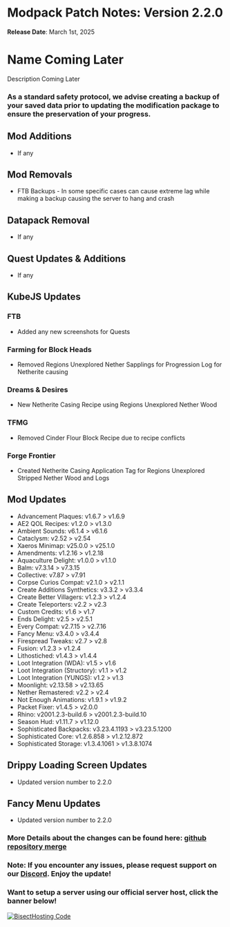 # Modpack Patch Notes: Version 2.2.0
**Release Date**: March 1st, 2025

# Name Coming Later

Description Coming Later

### As a standard safety protocol, we advise creating a backup of your saved data prior to updating the modification package to ensure the preservation of your progress.

## Mod Additions
- If any

## **Mod Removals**  
- FTB Backups - In some specific cases can cause extreme lag while making a backup causing the server to hang and crash

## **Datapack Removal**  
- If any

## **Quest Updates & Additions**  
- If any

## **KubeJS Updates**  
### FTB
- Added any new screenshots for Quests
### Farming for Block Heads
- Removed Regions Unexplored Nether Sapplings for Progression Log for Netherite causing
### Dreams & Desires
- New Netherite Casing Recipe using Regions Unexplored Nether Wood
### TFMG
- Removed Cinder Flour Block Recipe due to recipe conflicts
### Forge Frontier
- Created Netherite Casing Application Tag for Regions Unexplored Stripped Nether Wood and Logs

## Mod Updates
- Advancement Plaques: v1.6.7 > v1.6.9
- AE2 QOL Recipes: v1.2.0 > v1.3.0
- Ambient Sounds: v6.1.4 > v6.1.6
- Cataclysm: v2.52 > v2.54
- Xaeros Minimap: v25.0.0 > v25.1.0
- Amendments: v1.2.16 > v1.2.18
- Aquaculture Delight: v1.0.0 > v1.1.0
- Balm: v7.3.14 > v7.3.15
- Collective: v7.87 > v7.91
- Corpse Curios Compat: v2.1.0 > v2.1.1
- Create Additions Synthetics: v3.3.2 > v3.3.4
- Create Better Villagers: v1.2.3 > v1.2.4
- Create Teleporters: v2.2 > v2.3
- Custom Credits: v1.6 > v1.7
- Ends Delight: v2.5 > v2.5.1
- Every Compat: v2.7.15 > v2.7.16
- Fancy Menu: v3.4.0 > v3.4.4
- Firespread Tweaks: v2.7 > v2.8
- Fusion: v1.2.3 > v1.2.4
- Lithostiched: v1.4.3 > v1.4.4
- Loot Integration (WDA): v1.5 > v1.6
- Loot Integration (Structory): v1.1 > v1.2
- Loot Integration (YUNGS): v1.2 > v1.3
- Moonlight: v2.13.58 > v2.13.65
- Nether Remastered: v2.2 > v2.4
- Not Enough Animations: v1.9.1 > v1.9.2
- Packet Fixer: v1.4.5 > v2.0.0
- Rhino: v2001.2.3-build.6 > v2001.2.3-build.10
- Season Hud: v1.11.7 > v1.12.0
- Sophisticated Backpacks: v3.23.4.1193 > v3.23.5.1200
- Sophisticated Core: v1.2.6.858 > v1.2.12.872
- Sophisticated Storage: v1.3.4.1061 > v1.3.8.1074

## Drippy Loading Screen Updates
- Updated version number to 2.2.0

## Fancy Menu Updates
- Updated version number to 2.2.0

### More Details about the changes can be found here: [github repository merge](https://github.com/M0nkeyPr0grammer/Create-Forge-Frontier/compare/?)

### Note: If you encounter any issues, please request support on our [Discord](https://discord.gg/quenZthXgy). Enjoy the update!

### Want to setup a server using our official server host, click the banner below!
[![BisectHosting Code](https://raw.githubusercontent.com/M0nkeyPr0grammer/Landscapes-Reimagined/main/BH_Landscape_Reimagined.png)](https://bisecthosting.com/M0nkeyPr0grammer?r=curseforge+chanelog)